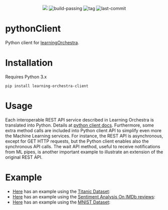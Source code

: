 <p align="center">
    <img src="./learningOrchestra-python-client.png">
    <img src="https://img.shields.io/badge/build-passing-brightgreen?style=flat-square" href="https://shields.io/" alt="build-passing">
    <img src="https://img.shields.io/github/v/tag/learningOrchestra/learningOrchestra-python-client?style=flat-square" href="https://github.com/riibeirogabriel/learningOrchestra/tags" alt="tag">
    <img src="https://img.shields.io/github/last-commit/learningOrchestra/learningOrchestra-python-client?style=flat-square" href="https://github.com/learningOrchestra/learningOrchestra-python-client/tags" alt="last-commit">
</p>

# pythonClient

Python client for [learningOrchestra](https://github.com/learningOrchestra/learningOrchestra).

# Installation

Requires Python 3.x

```
pip install learning-orchestra-client
```

# Usage

Each interoperable REST API service described in Learning Orchestra is translated 
into Python. Details at [python client docs](https://learningorchestra.github.io/pythonClient/). 
Furthermore, some extra method calls are included into Python client API to simplify 
even more the Machine Learning services. For instance, the REST API is asynchronous, 
except for GET HTTP requests, but the Python client enables also the synchronous API calls. 
The wait API method, useful to receive notifications from ML pipes, is another important 
example to illustrate an extension of the original REST API. 


# Example

* [Here](pipeline/titanic.py) has an example using the [Titanic Dataset](https://www.kaggle.com/c/titanic/overview):
* [Here](pipeline/imdb.py) has an example using the [Sentiment Analysis On IMDb reviews](https://www.kaggle.com/avnika22/imdb-perform-sentiment-analysis-with-scikit-learn):
* [Here](pipeline/mnist_async.py) has an example using the [MNIST Dataset](http://yann.lecun.com/exdb/mnist/):


